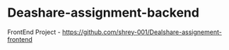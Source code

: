 # Deashare-assignment-backend
 FrontEnd Project - https://github.com/shrey-001/Dealshare-assignement-frontend
